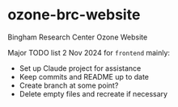 # ozone-brc-website
Bingham Research Center Ozone Website

Major TODO list 2 Nov 2024 for `frontend` mainly:
* Set up Claude project for assistance
* Keep commits and README up to date
* Create branch at some point?
* Delete empty files and recreate if necessary
